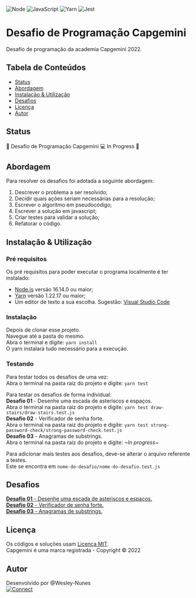 ![Node](https://img.shields.io/badge/Node-green?style=for-the-badge&logo=node.js&logoColor=black "Node")
![JavaScript](https://img.shields.io/badge/JavaScript-F7DF1E?style=for-the-badge&logo=javascript&logoColor=black "Javascript")
![Yarn](https://img.shields.io/badge/Yarn-white?style=for-the-badge&logo=yarn&logoColor=2188b6 "Yarn")
![Jest](https://img.shields.io/badge/Jest-18DF16?style=for-the-badge&logo=jest&logoColor=black "Jest")

# Desafio de Programação Capgemini

Desafio de programação da academia Capgemini 2022.

## Tabela de Conteúdos

- [Status](#status)
- [Abordagem](#abordagem)
- [Instalação & Utilização](#instalacao-e-utilizacao)
- [Desafios](#desafios)
- [Licença](#licenca)
- [Autor](#autor)

## <a name="status"></a>Status

🚧 Desafio de Programação Capgemini 💻 In Progress 🚧

## <a name="abordagem"></a>Abordagem

Para resolver os desafios foi adotada a seguinte abordagem:

1. Descrever o problema a ser resolvido;
2. Decidir quais ações seriam necessárias para a resolução;
3. Escrever o algoritmo em pseudocódigo;
4. Escrever a solução em javascript;
5. Criar testes para validar a solução;
6. Refatorar o código.

## <a name="instalacao-e-utilizacao"></a>Instalação & Utilização

### Pré requisitos

Os pré requisitos para poder executar o programa localmente é ter instalado:

- [Node.js](https://nodejs.org/en/) versão 16.14.0 ou maior;
- [Yarn](https://classic.yarnpkg.com/lang/en/docs/install/) versão 1.22.17 ou maior;
- Um editor de texto a sua escolha. Sugestão: [Visual Studio Code](https://code.visualstudio.com/)

### Instalação

Depois de clonar esse projeto.  
Navegue até a pasta do mesmo.  
Abra o terminal e digite: `yarn install`  
O yarn instalará tudo necessário para a execução.

### Testando

Para testar todos os desafios de uma vez:  
Abra o terminal na pasta raiz do projeto e digite: `yarn test`

Para testar os desafios de forma individual:  
**Desafio 01** - Desenhe uma escada de asteriscos e espaços.  
Abra o terminal na pasta raiz do projeto e digite: `yarn test draw-stairs/draw-stairs.test.js`  
**Desafio 02** - Verificador de senha forte.  
Abra o terminal na pasta raiz do projeto e digite: `yarn test strong-password-check/strong-password-check.test.js`  
**Desafio 03** - Anagramas de substrings.  
Abra o terminal na pasta raiz do projeto e digite: _~In progress~_

Para adicionar mais testes aos desafios, deve-se alterar o arquivo referente a testes.  
Este se encontra em `nome-do-desafio/nome-do-desafio.test.js`

## <a name="desafios"></a>Desafios

[**Desafio 01** - Desenhe uma escada de asteriscos e espaços.](./draw-stairs/)  
[**Desafio 02** - Verificador de senha forte.](./strong-password-check/)  
[**Desafio 03** - Anagramas de substrings.]()

## <a name="licenca"></a>Licença

Os códigos e soluções usam [Licença MIT](./LICENSE).  
Capgemini é uma marca registrada - Copyright © 2022

## <a name="autor"></a>Autor

Desenvolvido por @Wesley-Nunes  
[![Connect](https://img.shields.io/badge/-Connect-blue?style=flat-square&logo=Linkedin&logoColor=white&link=https://www.linkedin.com/in/dev-wesley-nunes/)](https://www.linkedin.com/in/dev-wesley-nunes/)

